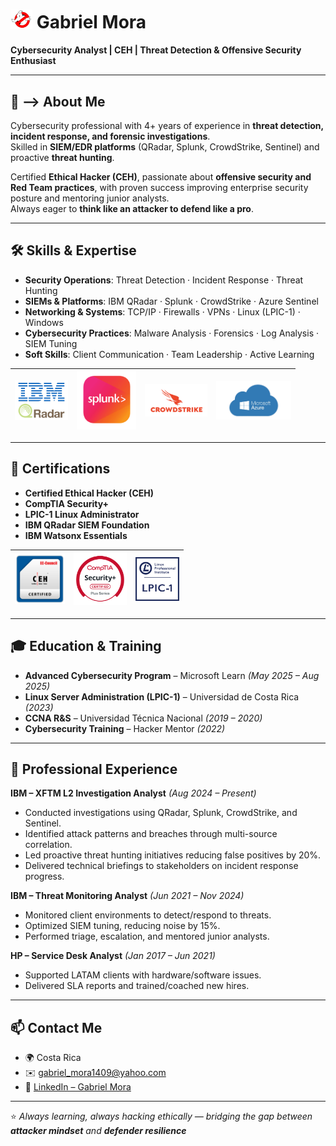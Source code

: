 # <img src="https://github.com/GaboO-x/GaboO-x/blob/main/Fantasma.png" alt="Haunter" width="35"/> Gabriel Mora  

**Cybersecurity Analyst | CEH | Threat Detection & Offensive Security Enthusiast**  

---

## 🚀 --> About Me  
Cybersecurity professional with 4+ years of experience in **threat detection, incident response, and forensic investigations**.  
Skilled in **SIEM/EDR platforms** (QRadar, Splunk, CrowdStrike, Sentinel) and proactive **threat hunting**.  

Certified **Ethical Hacker (CEH)**, passionate about **offensive security and Red Team practices**, with proven success improving enterprise security posture and mentoring junior analysts.  
Always eager to **think like an attacker to defend like a pro**.  

---

## 🛠️ Skills & Expertise  
- **Security Operations**: Threat Detection · Incident Response · Threat Hunting  
- **SIEMs & Platforms**: IBM QRadar · Splunk · CrowdStrike · Azure Sentinel  
- **Networking & Systems**: TCP/IP · Firewalls · VPNs · Linux (LPIC-1) · Windows  
- **Cybersecurity Practices**: Malware Analysis · Forensics · Log Analysis · SIEM Tuning  
- **Soft Skills**: Client Communication · Team Leadership · Active Learning  

| <img src="https://github.com/GaboO-x/GaboO-x/blob/main/Qradar2.png" alt="IBM QRadar" width="85"/> | <img src="https://github.com/GaboO-x/GaboO-x/blob/main/Splunk2.png" alt="Splunk" width="95"/> | <img src="https://github.com/GaboO-x/GaboO-x/blob/main/Crowdstrike2.png" alt="CrowdStrike" width="100"/> | <img src="https://github.com/GaboO-x/GaboO-x/blob/main/Azure2.png" alt="Azure Sentinel" width="120"/> |
|:--:|:--:|:--:|:--:|

---

## 📜 Certifications  
- **Certified Ethical Hacker (CEH)**  
- **CompTIA Security+**  
- **LPIC-1 Linux Administrator**  
- **IBM QRadar SIEM Foundation**  
- **IBM Watsonx Essentials**
  
| <img src="https://github.com/GaboO-x/GaboO-x/blob/main/CEH.png" alt="Certified Ethical Hacker" width="80"/> | <img src="https://github.com/GaboO-x/GaboO-x/blob/main/SecPlus2.png" alt="CompTIA Security+" width="85"/> | <img src="https://github.com/GaboO-x/GaboO-x/blob/main/Lpic1.png" alt="LPIC-1 Linux Administrator" width="70"/> |
|:--:|:--:|:--:|

---

## 🎓 Education & Training  
- **Advanced Cybersecurity Program** – Microsoft Learn *(May 2025 – Aug 2025)*  
- **Linux Server Administration (LPIC-1)** – Universidad de Costa Rica *(2023)*  
- **CCNA R&S** – Universidad Técnica Nacional *(2019 – 2020)*  
- **Cybersecurity Training** – Hacker Mentor *(2022)*  

---

## 💼 Professional Experience  
**IBM – XFTM L2 Investigation Analyst** *(Aug 2024 – Present)*  
- Conducted investigations using QRadar, Splunk, CrowdStrike, and Sentinel.  
- Identified attack patterns and breaches through multi-source correlation.  
- Led proactive threat hunting initiatives reducing false positives by 20%.  
- Delivered technical briefings to stakeholders on incident response progress.  

**IBM – Threat Monitoring Analyst** *(Jun 2021 – Nov 2024)*  
- Monitored client environments to detect/respond to threats.  
- Optimized SIEM tuning, reducing noise by 15%.  
- Performed triage, escalation, and mentored junior analysts.  

**HP – Service Desk Analyst** *(Jan 2017 – Jun 2021)*  
- Supported LATAM clients with hardware/software issues.  
- Delivered SLA reports and trained/coached new hires.  

---

## 📫 Contact Me  
- 🌍 Costa Rica  
- ✉️ [gabriel_mora1409@yahoo.com](mailto:gabriel_mora1409@yahoo.com)  
- 🔗 [LinkedIn – Gabriel Mora](https://www.linkedin.com/in/gabriel-mora-b33320b1)  

---
⭐️ *Always learning, always hacking ethically — bridging the gap between **attacker mindset** and **defender resilience***  
